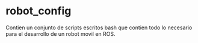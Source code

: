 # robot_config
Contien un conjunto de scripts escritos bash que contien todo lo necesario para el desarrollo de un robot movil en ROS.
